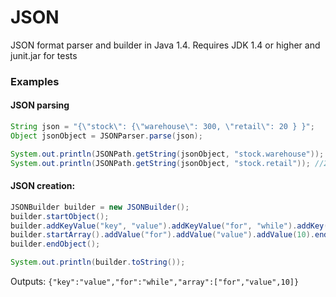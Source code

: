 # JSON
JSON format parser and builder in Java 1.4.
Requires JDK 1.4 or higher and junit.jar for tests

### Examples

#### JSON parsing
```java
String json = "{\"stock\": {\"warehouse\": 300, \"retail\": 20 } }";
Object jsonObject = JSONParser.parse(json);

System.out.println(JSONPath.getString(jsonObject, "stock.warehouse")); //300
System.out.println(JSONPath.getString(jsonObject, "stock.retail")); //20
```

#### JSON creation:
```java
JSONBuilder builder = new JSONBuilder();
builder.startObject();
builder.addKeyValue("key", "value").addKeyValue("for", "while").addKey("array");
builder.startArray().addValue("for").addValue("value").addValue(10).endArray();
builder.endObject();

System.out.println(builder.toString());
```

Outputs: ```{"key":"value","for":"while","array":["for","value",10]}```